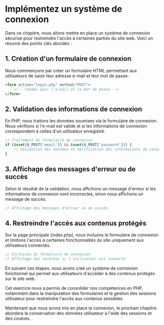 # Implémentez un système de connexion

Dans ce chapitre, nous allons mettre en place un système de connexion sécurisé pour restreindre l'accès à certaines parties du site web. Voici un résumé des points clés abordés :

## 1. Création d'un formulaire de connexion

Nous commençons par créer un formulaire HTML permettant aux utilisateurs de saisir leur adresse e-mail et leur mot de passe.

```html
<form action="login.php" method="POST">
    <!-- Champs pour l'e-mail et le mot de passe -->
</form>
```

## 2. Validation des informations de connexion

En PHP, nous traitons les données soumises via le formulaire de connexion. Nous vérifions si l'e-mail est valide et si les informations de connexion correspondent à celles d'un utilisateur enregistré.

```php
// Traitement du formulaire de connexion
if (isset($_POST['email']) && isset($_POST['password'])) {
    // Validation des données et vérification des informations de connexion
}
```

## 3. Affichage des messages d'erreur ou de succès

Selon le résultat de la validation, nous affichons un message d'erreur si les informations de connexion sont incorrectes, sinon nous affichons un message de succès.

```php
// Affichage des messages d'erreur ou de succès
```

## 4. Restreindre l'accès aux contenus protégés

Sur la page principale (index.php), nous incluons le formulaire de connexion et limitons l'accès à certaines fonctionnalités du site uniquement aux utilisateurs connectés.

```php
// Inclusion du formulaire de connexion
// Affichage des recettes si l'utilisateur est connecté
```

En suivant ces étapes, nous avons créé un système de connexion fonctionnel qui permet aux utilisateurs d'accéder à des contenus protégés sur le site web.

Cet exercice nous a permis de consolider nos compétences en PHP, notamment dans la manipulation des formulaires et la gestion des sessions utilisateur pour restreindre l'accès aux contenus sensibles.

Maintenant que nous avons mis en place la connexion, le prochain chapitre abordera la conservation des données utilisateur à l'aide des sessions et des cookies.